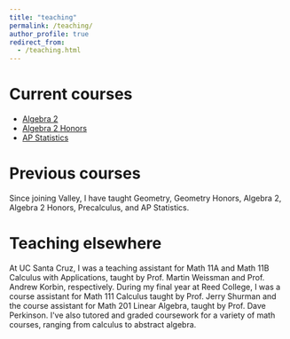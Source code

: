 ```yaml
---
title: "teaching"
permalink: /teaching/
author_profile: true
redirect_from:
  - /teaching.html
---
```



# Current courses

* [Algebra 2](/alg2/)
* [Algebra 2 Honors](/alg2h/)
* [AP Statistics](/apstats/)

# Previous courses
Since joining Valley, I have taught Geometry, Geometry Honors, Algebra 2, Algebra 2 Honors, Precalculus, and AP Statistics.

# Teaching elsewhere
At UC Santa Cruz, I was a teaching assistant for Math 11A and Math 11B Calculus with Applications, taught by Prof. Martin Weissman and Prof. Andrew Korbin, respectively. 
During my final year at Reed College, I was a course assistant for Math 111 Calculus taught by Prof. Jerry Shurman and the course assistant for Math 201 Linear Algebra, taught by Prof. Dave Perkinson. 
I've also tutored and graded coursework for a variety of math courses, ranging from calculus to abstract algebra. 
